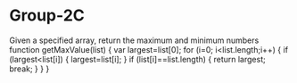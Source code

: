 # Group-2C
Given a specified array, return the maximum and minimum numbers
function getMaxValue(list)
{
	var largest=list[0];
	for (i=0; i<list.length;i++)
	{
		if (largest<list[i])
		{
			largest=list[i];
		}
		if (list[i]==list.length)
		{
			return largest;
			break;
		}
	}
}
